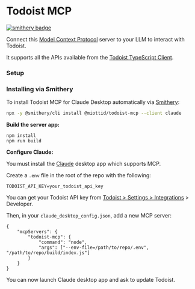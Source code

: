 # Todoist MCP
[![smithery badge](https://smithery.ai/badge/@miottid/todoist-mcp)](https://smithery.ai/server/@miottid/todoist-mcp)

Connect this [Model Context Protocol](https://modelcontextprotocol.io/introduction) server to your LLM to interact with Todoist.

It supports all the APIs available from the [Todoist TypeScript Client](https://doist.github.io/todoist-api-typescript/api/classes/TodoistApi/).

### Setup

### Installing via Smithery

To install Todoist MCP for Claude Desktop automatically via [Smithery](https://smithery.ai/server/@miottid/todoist-mcp):

```bash
npx -y @smithery/cli install @miottid/todoist-mcp --client claude
```

**Build the server app:**

```
npm install
npm run build
```

**Configure Claude:**

You must install the [Claude](https://claude.ai/) desktop app which supports MCP.

Create a `.env` file in the root of the repo with the following:

```
TODOIST_API_KEY=your_todoist_api_key
```

You can get your Todoist API key from [Todoist > Settings > Integrations](https://todoist.com/app/settings/integrations) > Developer.

Then, in your `claude_desktop_config.json`, add a new MCP server:

```
{
    "mcpServers": {
        "todoist-mcp": {
            "command": "node",
            "args": ["--env-file=/path/to/repo/.env", "/path/to/repo/build/index.js"]
        }
    }
}
```

You can now launch Claude desktop app and ask to update Todoist.
